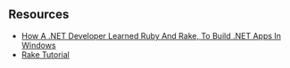 ## Resources

 - [How A .NET Developer Learned Ruby And Rake, To Build .NET Apps In Windows](http://lostechies.com/derickbailey/2009/04/08/how-a-net-developer-learned-ruby-and-rake-to-build-net-apps-in-windows/)
 - [Rake Tutorial](http://jasonseifer.com/2010/04/06/rake-tutorial)
